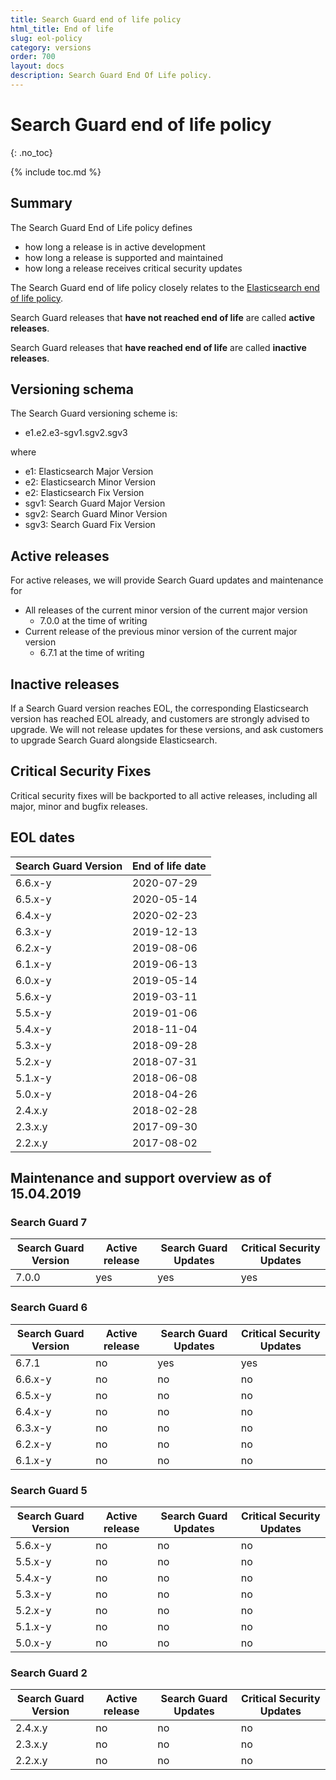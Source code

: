 ```yaml
---
title: Search Guard end of life policy
html_title: End of life
slug: eol-policy
category: versions
order: 700
layout: docs
description: Search Guard End Of Life policy.
---
```


# Search Guard end of life policy
{: .no_toc}

{% include toc.md %}

## Summary

The Search Guard End of Life policy defines 

* how long a release is in active development
* how long a release is supported and maintained
* how long a release receives critical security updates

The Search Guard end of life policy closely relates to the [Elasticsearch end of life policy](https://www.elastic.co/de/support/eol). 

Search Guard releases that **have not reached end of life** are called **active releases**.  

Search Guard releases that **have reached end of life** are called **inactive releases**.  

## Versioning schema

The Search Guard versioning scheme is: 

* e1.e2.e3-sgv1.sgv2.sgv3 

 where 

* e1: Elasticsearch Major Version
* e2: Elasticsearch Minor Version
* e2: Elasticsearch Fix Version
* sgv1: Search Guard Major Version
* sgv2: Search Guard Minor Version
* sgv3: Search Guard Fix Version

## Active releases

For active releases, we will provide Search Guard updates and maintenance for 

* All releases of the current minor version of the current major version
  * 7.0.0 at the time of writing
* Current release of the previous minor version of the current major version
  * 6.7.1 at the time of writing

## Inactive releases

If a Search Guard version reaches EOL, the corresponding Elasticsearch version has reached EOL already, and customers are strongly advised to upgrade. We will not release updates for these versions, and ask customers to upgrade Search Guard alongside Elasticsearch. 

## Critical Security Fixes

Critical security fixes will be backported to all active releases, including all major, minor and bugfix releases.

## EOL dates

| Search Guard Version | End of life date |
|---|---|
6.6.x-y	| 2020-07-29 |
6.5.x-y	| 2020-05-14 |
6.4.x-y	| 2020-02-23 |
6.3.x-y	| 2019-12-13 |
6.2.x-y	| 2019-08-06 |
6.1.x-y	| 2019-06-13 |
6.0.x-y	| 2019-05-14 |
5.6.x-y	| 2019-03-11 |
5.5.x-y	| 2019-01-06 |
5.4.x-y	| 2018-11-04 |
5.3.x-y	| 2018-09-28 |
5.2.x-y	| 2018-07-31 |
5.1.x-y	| 2018-06-08 |
5.0.x-y	| 2018-04-26 |
2.4.x.y	| 2018-02-28 |
2.3.x.y	| 2017-09-30 |
2.2.x.y	| 2017-08-02 |

## Maintenance and support overview as of 15.04.2019

### Search Guard 7

| Search Guard Version | Active release | Search Guard Updates | Critical Security Updates |
|---|---|---|---|
7.0.0 | yes | yes | yes |

### Search Guard 6

| Search Guard Version | Active release | Search Guard Updates | Critical Security Updates |
|---|---|---|---|
6.7.1 | no | yes | yes |
6.6.x-y | no | no | no |
6.5.x-y | no | no | no |
6.4.x-y | no | no | no |
6.3.x-y | no | no | no |
6.2.x-y | no | no | no |
6.1.x-y | no | no | no |

### Search Guard 5

| Search Guard Version | Active release | Search Guard Updates | Critical Security Updates |
|---|---|---|---|
5.6.x-y | no | no | no |
5.5.x-y	| no | no | no |
5.4.x-y	| no | no | no |
5.3.x-y	| no | no | no |
5.2.x-y	| no | no | no |
5.1.x-y	| no | no | no |
5.0.x-y	| no | no | no |

### Search Guard 2

| Search Guard Version | Active release | Search Guard Updates | Critical Security Updates |
|---|---|---|---|
2.4.x.y	| no | no | no |
2.3.x.y	| no | no | no |
2.2.x.y	| no | no | no |















